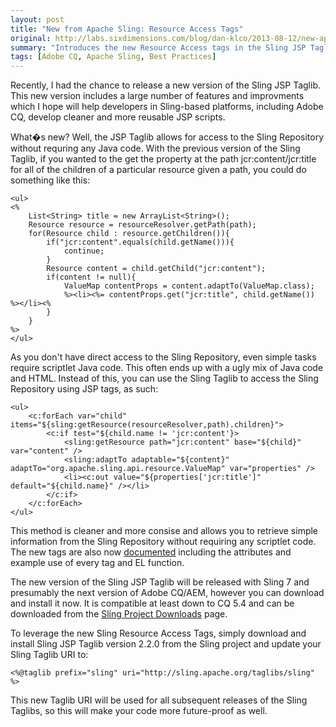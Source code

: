 ```yaml
---
layout: post
title: "New from Apache Sling: Resource Access Tags"
original: http://labs.sixdimensions.com/blog/dan-klco/2013-08-12/new-apache-sling-resource-access-tags
summary: "Introduces the new Resource Access tags in the Sling JSP Taglib"
tags: [Adobe CQ, Apache Sling, Best Practices]
---
```


Recently, I had the chance to release a new version of the Sling JSP Taglib.  This new version includes a large number of features and improvments which I hope will help developers in Sling-based platforms, including Adobe CQ, develop cleaner and more reusable JSP scripts.  

What�s new? Well, the JSP Taglib allows for access to the Sling Repository without requring any Java code.  With the previous version of the Sling Taglib, if you wanted to the get the property at the path jcr:content/jcr:title for all of the children of a particular resource given a path, you could do something like this:

	<ul>
	<%
		List<String> title = new ArrayList<String>();
		Resource resource = resourceResolver.getPath(path);
		for(Resource child : resource.getChildren()){
			if("jcr:content".equals(child.getName())){
				continue;
			}
			Resource content = child.getChild("jcr:content");
			if(content != null){
				ValueMap contentProps = content.adaptTo(ValueMap.class);
				%><li><%= contentProps.get("jcr:title", child.getName()) %></li><%
			}
		}
	%>
	</ul>
     
As you don't have direct access to the Sling Repository, even simple tasks require scriptlet Java code.  This often ends up with a ugly mix of Java code and HTML.  Instead of this, you can use the Sling Taglib to access the Sling Repository using JSP tags, as such:

	<ul>
		<c:forEach var="child" items="${sling:getResource(resourceResolver,path).children}">
			<c:if test="${child.name != 'jcr:content'}>
				<sling:getResource path="jcr:content" base="${child}" var="content" />
				<sling:adaptTo adaptable="${content}" adaptTo="org.apache.sling.api.resource.ValueMap" var="properties" />
				<li><c:out value="${properties['jcr:title']" default="${child.name}" /></li>
			</c:if>
		</c:forEach>
	</ul>

This method is cleaner and more consise and allows you to retrieve simple information from the Sling Repository without requiring any scriptlet code.  The new tags are also now [documented](http://sling.apache.org/documentation/bundles/sling-scripting-jsp-taglib.html) including the attributes and example use of every tag and EL function. 

The new version of the Sling JSP Taglib will be released with Sling 7 and presumably the next version of Adobe CQ/AEM, however you can download and install it now.  It is compatible at least down to CQ 5.4 and can be downloaded from the [Sling Project Downloads](http://sling.apache.org/downloads.cgi) page.

To leverage the new Sling Resource Access Tags, simply download and install Sling JSP Taglib version 2.2.0 from the Sling project and update your Sling Taglib URI to:

	<%@taglib prefix="sling" uri="http://sling.apache.org/taglibs/sling" %>
	
This new Taglib URI will be used for all subsequent releases of the Sling Taglibs, so this will make your code more future-proof as well.
